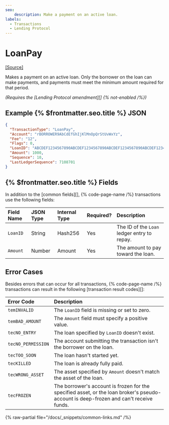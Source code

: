 ```yaml
---
seo:
    description: Make a payment on an active loan.
labels:
  - Transactions
  - Lending Protocol
---
```

# LoanPay
[[Source]](https://github.com/XRPLF/rippled/blob/ximinez/lending-XLS-66/src/xrpld/app/tx/detail/LoanPay.cpp "Source")

Makes a payment on an active loan. Only the borrower on the loan can make payments, and payments must meet the minimum amount required for that period.

_(Requires the [Lending Protocol amendment][] {% not-enabled /%})_

## Example {% $frontmatter.seo.title %} JSON

```json
{
  "TransactionType": "LoanPay",
  "Account": "rBORROWER9AbCdEfGhIjKlMnOpQrStUvWxYz",
  "Fee": "12",
  "Flags": 0,
  "LoanID": "ABCDEF1234567890ABCDEF1234567890ABCDEF1234567890ABCDEF1234567890",
  "Amount": 1000,
  "Sequence": 10,
  "LastLedgerSequence": 7108701
}
```


## {% $frontmatter.seo.title %} Fields

In addition to the [common fields][], {% code-page-name /%} transactions use the following fields:

| Field Name      | JSON Type | Internal Type | Required? | Description |
|:--------------- |:----------|:-------------|:----------|:------------|
| `LoanID`        | String    | Hash256      | Yes       | The ID of the `Loan` ledger entry to repay. |
| `Amount`        | Number    | Amount       | Yes       | The amount to pay toward the loan. |


## Error Cases

Besides errors that can occur for all transactions, {% code-page-name /%} transactions can result in the following [transaction result codes][]:

| Error Code | Description |
|:-----------|:------------|
| `temINVALID` | The `LoanID` field is missing or set to zero. |
| `temBAD_AMOUNT` | The `Amount` field must specify a positive value. |
| `tecNO_ENTRY` | The loan specified by `LoanID` doesn't exist. |
| `tecNO_PERMISSION` | The account submitting the transaction isn't the borrower on the loan. |
| `tecTOO_SOON` | The loan hasn't started yet. |
| `tecKILLED` | The loan is already fully paid. |
| `tecWRONG_ASSET` | The asset specified by `Amount` doesn't match the asset of the loan. |
| `tecFROZEN` | The borrower's account is frozen for the specified asset, or the loan broker's pseudo-account is deep-frozen and can't receive funds. |

{% raw-partial file="/docs/_snippets/common-links.md" /%}
